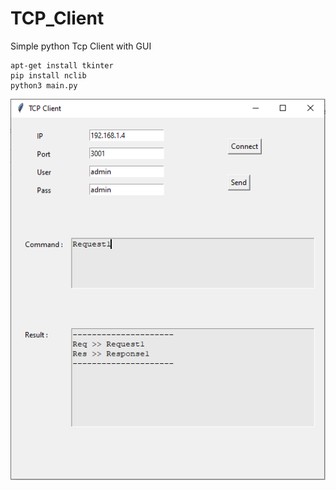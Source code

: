 # TCP_Client
Simple python Tcp Client with GUI

```
apt-get install tkinter
pip install nclib
python3 main.py
```
![alt text](https://github.com/khashino/TCP_Client/blob/master/pic1.PNG?raw=true)
